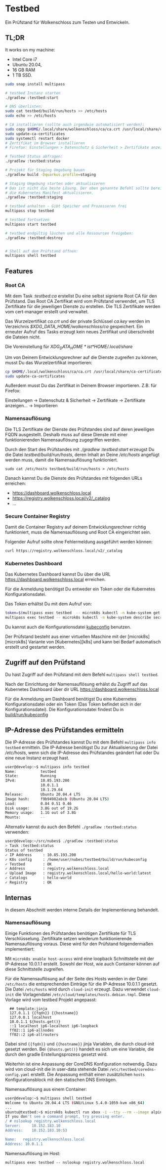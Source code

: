 # Testbed

Ein Prüfstand für Wolkenschloss zum Testen und Entwickeln.

## TL;DR

It works on my machine:

* Intel Core i7 
* Ubuntu 20.04, 
* 16 GB RAM
* 1 TB SSD.

```bash
sudo snap install multipass

# testbed Instanz starten
./gradlew :testbed:start

# DNS überlisten:
sudo cat testbed/build/run/hosts >> /etc/hosts
sudo echo >> /etc/hosts

# CA installieren (sollte auch irgendwie automatisiert werden):
sudo copy $HOME/.local/share/wolkenschloss/ca/ca.crt /usr/local/share/ca-certificates
sudo update-ca-certificates
sudo systemctl restart docker
# Zertifikat im Browser installieren
# Firefox: Einstellungen > Datenschutz & Sicherheit > Zertifikate anzeigen... > Importieren...

# Testbed Status abfragen:
./gradlew :testbed:status

# Projekt für Staging Umgebung bauen
./gradlew build -Dquarkus.profile=staging

# Staging Umgebung starten oder aktualisieren
# Das ist nicht die beste Lösung. Der oben genannte Befehl sollte bereits
# die Kubernetes Manifest aktualisieren.
./gradlew :testbed:staging

# testbed anhalten - Gibt Speicher und Prozessoren frei
multipass stop testbed

# testbed fortsetzen
multipass start testbed

# testbed endgültig löschen und alle Ressourcen freigeben:
./gradlew :testbed:destroy


# Shell auf dem Prüfstand öffnen:
multipass shell testbed
```

## Features

### Root CA

Mit dem Task *:testbed:ca* erstellst Du eine selbst signierte Root CA 
für den Prüfstand. Das Root CA Zertifikat wird vom Prüfstand verwendet,
um TLS Zertifikate für die jeweiligen Dienste zu erstellen. Die TLS
Zertifikate werden vom cert-manager erstellt und verwaltet. 

Das Wurzelzertifikat *ca.crt* und der private Schlüssel *ca.key* werden im 
Verzeichnis *$XDG_DATA_HOME/wolkenschloss/ca* gespeichert. Ein erneuter
Aufruf des Tasks erzeugt kein neues Zertifikat und überschreibt die
Dateien nicht.

Die Voreinstellung für *$XDG_DATA_HOME* ist *$HOME/.local/share*

Um von Deinem Entwicklungsrechner auf die Dienste zugreifen zu können,
musst Du das Wurzelzertifikat importieren:

```bash
cp $HOME/.local/wolkenschloss/ca/ca.crt /usr/local/share/ca-certificates
sudo update-ca-certificates
```

Außerdem musst Du das Zertifikat in Deinem Browser importieren. Z.B. für
Firefox:

Einstellungen -> Datenschutz & Sicherheit -> Zertifikate -> Zertifikate anzeigen... -> Importieren

### Namensauflösung

Die TLS Zertifikate der Dienste des Prüfstandes sind auf deren jeweiligen
FQDN ausgestellt. Deshalb muss auf diese Dienste mit einer funktionierenden
Namensauflösung zugegriffen werden.

Durch den Start des Prüfstandes mit *./gradlew :testbed:start* erzeugst
Du die Datei *testbed/build/run/hosts*, deren Inhalt an Deine */etc/hosts*
angefügt werden muss, damit die Namensauflösung funktioniert.

```
sudo cat /etc/hosts testbed/build/run/hosts > /etc/hosts
```

Danach kannst Du die Dienste des Prüfstandes mit folgenden URLs
erreichen:

* https://dashboard.wolkenschloss.local
* https://registry.wolkenschloss.local/v2/_catalog
* ...

### Secure Container Registry

Damit die Container Registry auf deinem Entwicklungsrechner richtig
funktioniert, muss die Namensauflösung und Root CA eingerichtet sein.

Folgender Aufruf sollte ohne Fehlermeldung ausgeführt werden können:

```bash
curl https://registry.wolkenschloss.local/v2/_catalog
```

### Kubernetes Dashboard

Das Kubernetes Dashboard kannst Du über die URL https://dashboard.wolkenschloss.local erreichen.

Für die Anmeldung benötigst Du entweder ein Token oder die Kubernetes
Konfigurationsdatei.

Das Token erhältst Du mit dem Aufruf von:

```bash
token=$(multipass exec testbed  -- microk8s kubectl -n kube-system get secret | grep default-token | cut -d " " -f1)
multipass exec testbed -- microk8s kubectl -n kube-system describe secret $token
```

Du kannst auch die Konfigurationsdatei [kubeconfig](./build/run/kubeconfig)
benutzen.

Der Prüfstand besteht aus einer virtuellen Maschine mit der [microk8s]
[microk8s] Variante von [Kubernetes][k8s] und kann bei
Bedarf automatisch erstellt und gestartet werden.

## Zugriff auf den Prüfstand

Du hast Zugriff auf den Prüfstand mit dem Befehl `multipass shell testbed`.

Nach der Einrichtung der Namensauflösung erhälst du Zugriff auf das Kubernetes Dashboard
über dir URL https://dashboard.wolkenschloss.local

Für die Anmeldung am Dashboard benötigst Du eine Kubernetes
Konfigurationsdatei oder ein Token (Das Token befindet sich in der
Konfigurationsdatei). Die Konfigurationsdatei findest Du in
[build/run/kubeconfig](build/run/kubeconfig)

## IP-Adresse des Prüfstandes ermitteln

Die IP-Adresse des Prüfstandes kannst Du mit dem Befehl `multipass info testbed`
ermitteln. Die IP-Adresse benötigst Du zur Aktualisierung der Datei */etc/hosts*,
wenn sich die IP-Adresse des Prüfstandes geändert hat oder Du eine neue Instanz
erzeugt hast.

```bash
user@develop:~$ multipass info testbed
Name:           testbed
State:          Running
IPv4:           10.85.193.200
                10.0.1.1
                10.1.29.64
Release:        Ubuntu 20.04.4 LTS
Image hash:     f9b94982abcb (Ubuntu 20.04 LTS)
Load:           0.84 0.51 0.46
Disk usage:     3.8G out of 19.2G
Memory usage:   1.1G out of 3.8G
Mounts:         --
```

Alternativ kannst du auch den Befehl `./gradlew :testbed:status` verwenden:

```bash
user@develop:~/src/nubes$ ./gradlew :testbed:status
> Task :testbed:status
Status of testbed
✓ IP Address     : 10.85.193.200
✓ K8s config     : /home/user/nubes/testbed/build/run/kubeconfig
✓ Testbed        : OK
✓ Address        : registry.wolkenschloss.local
✓ Upload Image   : registry.wolkenschloss.local/hello-world:latest
✓ Catalogs       : hello-world
✓ Registry       : OK
```

## Internas

In diesem Abschnitt werden interne Details der Implementierung behandelt. 

### Namensauflösung

Einige Funktionen des Prüfstandes benötigen Zertifikate für TLS Verschlüsselung. Zertifikate
setzen wiederum funktionierende Namensauflösung voraus. Diese wird für den Prüfstand folgendermaßen
implementiert:

Mit `microk8s enable host-access` wird eine loopback Schnittstelle mit der IP-Adresse 10.0.1.1
erstellt. Sowohl der Host, wie auch Container können auf diese Schnittstelle zugreifen.

Für die Namensauflösung auf der Seite des Hosts werden in der Datei `/etc/hosts` die entsprechenden
Einträge für die IP-Adresse 10.0.1.1 gesetzt. Die Datei `/etc/hosts` wird durch `cloud-init` erzeugt.
Dazu verwendet `cloud-init` die Vorlagendatei `/etc/cloud/templates/hosts.debian.tmpl`. Diese Vorlage
wird vom testbed Projekt angepasst:

      ## template:jinja
      127.0.1.1 {{fqdn}} {{hostname}}
      127.0.0.1 localhost
      10.0.1.1 ${hosts.get()}
      ::1 localhost ip6-localhost ip6-loopback
      ff02::1 ip6-allnodes
      ff02::2 ip6-allrouters

Dabei sind `{{fqdn}}` und `{{hostname}}` jinja Variablen, die durch cloud-init gesetzt werden. Bei
`{$hosts.get()}` handelt es sich um eine Variable, die durch den gradle Erstellungsprozess gesetzt
wird.

Weiterhin ist eine Anpassung der CoreDNS Konfiguration notwendig. Dazu wird von cloud-init die in
user-data stehende Datei `/etc/testbed/coredns-config.yaml` erstellt. Die Anpassung enthält einen
zusätzlichen `hosts` Konfigurationsblock mit den statischen DNS Einträgen.

Namensauflösung aus einem Container:

```bash
user@develop:~$ multipass shell testbed
Welcome to Ubuntu 20.04.4 LTS (GNU/Linux 5.4.0-1059-kvm x86_64)
...
ubuntu@testbed:~$ microk8s kubectl run xbox -i --tty --rm --image alpine -- sh
If you don't see a command prompt, try pressing enter.
/ # nslookup registry.wolkenschloss.local
Server:		10.152.183.10
Address:	10.152.183.10:53

Name:	registry.wolkenschloss.local
Address: 10.0.1.1

```

Namensauflösung im Host:

`multipass exec testbed -- nslookup registry.wolkenschloss.local`